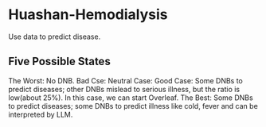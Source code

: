 # Huashan-Hemodialysis
Use data to predict disease.

## Five Possible States
The Worst: No DNB.
Bad Cse: 
Neutral Case: 
Good Case: Some DNBs to predict diseases; other DNBs mislead to serious illness, but the ratio is low(about 25%). In this case, we can start Overleaf.
The Best: Some DNBs to predict diseases; some DNBs to predict illness like cold, fever and can be interpreted by LLM.

